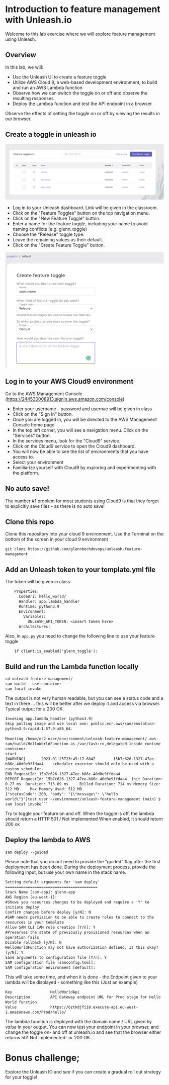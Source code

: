 # Introduction to feature management with Unleash.io

Welcome to this lab exercise where we will explore feature management using Unleash.

## Overview

In this lab, we will:

* Use the Unleash UI to create a feature toggle
* Utilize AWS Cloud 9, a web-based development environment, to build and run an AWS Lambda function
* Observe how we can switch the toggle on or off and observe the resulting responses
* Deploy the Lambda function and test the API endpoint in a browser

Observe the effects of setting the toggle on or off by viewing the results in our browser.


## Create a toggle in unleash io

![Alt text](img/newtoggle.png "a title")

* Log in to your Unleash dashboard. Link will be given in the classroom.
* Click on the "Feature Toggles" button on the top navigation menu.
* Click on the "New Feature Toggle" button.
* Enter a name for the feature toggle, including your name to avoid naming conflicts (e.g. glenn_toggle)
* Choose the "Release" toggle type.
* Leave the remaining values as their default.
* Click on the "Create Feature Toggle" button.

![Alt text](img/toggledetails.png "a title")

## Log in to your AWS Cloud9  environment 

Go to the AWS Management Console (https://244530008913.signin.aws.amazon.com/console) 

* Enter your username - password and usernae will be given in class
* Click on the "Sign In" button.
* Once you are logged in, you will be directed to the AWS Management Console home page.
* In the top left corner, you will see a navigation menu. Click on the "Services" button.
* In the services menu, look for the "Cloud9" service.
* Click on the Cloud9 service to open the Cloud9 dashboard.
* You will now be able to see the list of environments that you have access to.
* Select your environment 
* Familiarize yourself with Cloud9 by exploring and experimenting with the platform.

## No auto save! 

The number #1 problem for most students using Cloud9 is that they forget to explicitly save files  - as there is no auto save!

## Clone this repo

Clone this repository into your cloud 9 environment. Use the Terminal on the bottom of the screen in your cloud 9 environment 

```text
git clone https://github.com/glennbechdevops/unleash-feature-management
```

## Add an Unleash token to your template.yml file 

The token will be given in class

````text
    Properties:
      CodeUri: hello_world/
      Handler: app.lambda_handler
      Runtime: python3.9
      Environment:
        Variables:
          UNLEASH_API_TOKEN: <insert token here>
      Architectures:
````

Also, in ```app.py``` you need to change the following line to use your feature toggle  

```shell
    if client.is_enabled('glenn_toggle'):
```

## Build and run the Lambda function locally 

```shell
cd unleash-feature-management/
sam build --use-container
sam local invoke
```

The output is not very human readable, but you can see a status code and a text in there ... this will be better after we deploy it and access via browser. 
Typical output for a 200 OK.

```text
Invoking app.lambda_handler (python3.9)
Skip pulling image and use local one: public.ecr.aws/sam/emulation-python3.9:rapid-1.57.0-x86_64.

Mounting /home/ec2-user/environment/unleash-feature-management/.aws-sam/build/HelloWorldFunction as /var/task:ro,delegated inside runtime container
start
[WARNING]       2023-01-25T23:45:17.604Z        15b7c626-1327-47ee-b86c-40d0e9ffdaa4    scheduler_executor should only be used with a custom scheduler.
END RequestId: 15b7c626-1327-47ee-b86c-40d0e9ffdaa4
REPORT RequestId: 15b7c626-1327-47ee-b86c-40d0e9ffdaa4  Init Duration: 0.27 ms  Duration: 713.09 ms     Billed Duration: 714 ms Memory Size: 512 MB     Max Memory Used: 512 MB
{"statusCode": 200, "body": "{\"message\": \"hello world\"}"}test.user:~/environment/unleash-feature-management (main) $ sam local invoke```
```

Try to toggle your feature on and off. When the toggle is off, the lambda should return a HTTP 501 / Not implemented
When enabled, it should return 200 ok


## Deploy the lambda to AWS
```shell
sam deploy --guided
```

Please note that you do not need to provide the "guided" flag after the first deployment has been done. During the deployment process, provide the following input, but use your own name in the stack name.

```
Setting default arguments for 'sam deploy'
=========================================
Stack Name [sam-app]: glenn-app
AWS Region [eu-west-1]:
#Shows you resources changes to be deployed and require a 'Y' to initiate deploy
Confirm changes before deploy [y/N]: N
#SAM needs permission to be able to create roles to connect to the resources in your template
Allow SAM CLI IAM role creation [Y/n]: Y
#Preserves the state of previously provisioned resources when an operation fails
Disable rollback [y/N]: N
HelloWorldFunction may not have authorization defined, Is this okay? [y/N]: Y
Save arguments to configuration file [Y/n]: Y
SAM configuration file [samconfig.toml]:
SAM configuration environment [default]:
```

This will take some time, and when it is done - the Endpoint given to your lambda will be displayed - something like this (Just an example)
```shell
Key                 HelloWorldApi                                                                                                                                                                                                         
Description         API Gateway endpoint URL for Prod stage for Hello World function                                                                                                                                                      
Value               https://6ztkdjfii8.execute-api.eu-west-1.amazonaws.com/Prod/hello/    
```

The lambda function is deployed with the domain name / URL given by *value* in your output.
You can now test your endpoint in your browser, and change the toggle on- and off at unleash.io and see that the browser either returns 
501 Not implemented- or 200 OK. 

# Bonus challenge; 

Explore the Unleash IO and see if you can create a gradual roll out strategy for your toggle! 
